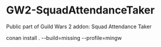 # GW2-SquadAttendanceTaker
Public part of Guild Wars 2 addon: Squad Attendance Taker

conan install . --build=missing --profile=mingw

